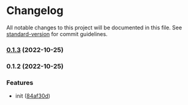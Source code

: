 # Changelog

All notable changes to this project will be documented in this file. See [standard-version](https://github.com/conventional-changelog/standard-version) for commit guidelines.

### [0.1.3](https://github.com/duiyuan/dioxidejs-types/compare/v0.1.2...v0.1.3) (2022-10-25)

### 0.1.2 (2022-10-25)


### Features

* init ([84af30d](https://github.com/duiyuan/dioxidejs-types/commit/84af30dbcb09ae29cb85b62c3ba85c087d096354))
